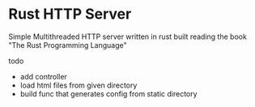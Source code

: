 # Rust HTTP Server

Simple Multithreaded HTTP server written in rust built reading the book "The Rust Programming Language"

todo

- add controller
- load html files from given directory
- build func that generates config from static directory

